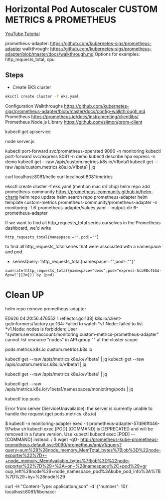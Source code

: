 # Horizontal Pod Autoscaler CUSTOM METRICS & PROMETHEUS

[YouTube Tutorial](https://youtu.be/)

prometheus-adapter: https://github.com/kubernetes-sigs/prometheus-adapter
walkthrough: https://github.com/kubernetes-sigs/prometheus-adapter/blob/master/docs/walkthrough.md
Options for examples: http_requests_total, cpu

## Steps

- Create EKS cluster
```bash
eksctl create cluster -f eks.yaml
```



Configuration Walkthroughs https://github.com/kubernetes-sigs/prometheus-adapter/blob/master/docs/config-walkthrough.md
Prometheus https://prometheus.io/docs/instrumenting/clientlibs/
Prometheus Node.js Library https://github.com/siimon/prom-client

kubectl get apiservice

node server.js

kubectl port-forward svc/prometheus-operated 9090 -n monitoring
kubectl port-forward svc/express 8081 -n demo
kubectl describe hpa express -n demo
kubectl get --raw /apis/custom.metrics.k8s.io/v1beta1
kubectl get --raw /apis/custom.metrics.k8s.io/v1beta1 | jq

curl localhost:8081/hello
curl localhost:8081/metrics








eksctl create cluster -f eks.yaml
(mention mac m1 chip)
helm repo add prometheus-community https://prometheus-community.github.io/helm-charts
helm repo update
helm search repo prometheus-adapter
helm template custom-metrics prometheus-community/prometheus-adapter -n monitoring -f 6-prometheus-adapter/values.yaml --output-dir 6-prometheus-adapter

If we want to find all http_requests_total series ourselves in the Prometheus dashboard, we'd write 

```
http_requests_total{namespace!="",pod!=""}
```
to find all http_requests_total series that were associated with a namespace and pod.

- seriesQuery: 'http_requests_total{namespace!="",pod!=""}'

```
sum(rate(http_requests_total{namespace="demo",pod="express-5cb98c455d-6pnwl"}[2m])) by (pod)
```

# Clean UP
helm repo remove prometheus-adapter


E0626 04:20:56.476552       1 reflector.go:138] k8s.io/client-go/informers/factory.go:134: Failed to watch *v1.Node: failed to list *v1.Node: nodes is forbidden: User "system:serviceaccount:monitoring:custom-metrics-prometheus-adapter" cannot list resource "nodes" in API group "" at the cluster scope

pods.metrics.k8s.io
custom.metrics.k8s.io

kubectl get --raw /apis/metrics.k8s.io/v1beta1 | jq
kubectl get --raw /apis/custom.metrics.k8s.io/v1beta1 | jq


kubectl get --raw /apis/metrics.k8s.io/v1beta1 | jq

kubectl get --raw /apis/metrics.k8s.io/v1beta1/namespaces/moniotirng/pods | jq

kubectl top pods

Error from server (ServiceUnavailable): the server is currently unable to handle the request (get pods.metrics.k8s.io)

$ kubectl -n monitoring-adapter exec -it prometheus-adapter-57d96ff446-97wbw sh
kubectl exec [POD] [COMMAND] is DEPRECATED and will be removed in a future version. Use kubectl kubectl exec [POD] -- [COMMAND] instead.
/ $ wget -qO- http://prometheus-kube-prometheus-prometheus.default.svc:9090/prometheus/api/v1/query?query=sum%28%28node_memory_MemTotal_bytes%7Bjob%3D%22node-exporter%22%7D+-+node_memory_MemAvailable_bytes%7Bjob%3D%22node-exporter%22%7D%29+%2A+on+%28namespace%2C+pod%29+gr
oup_left%28node%29+node_namespace_pod%3Akube_pod_info%3A%7B%7D%29+by+%28node%29







curl -H "Content-Type: application/json" -d '{"number": 10}' localhost:8081/fibonacci